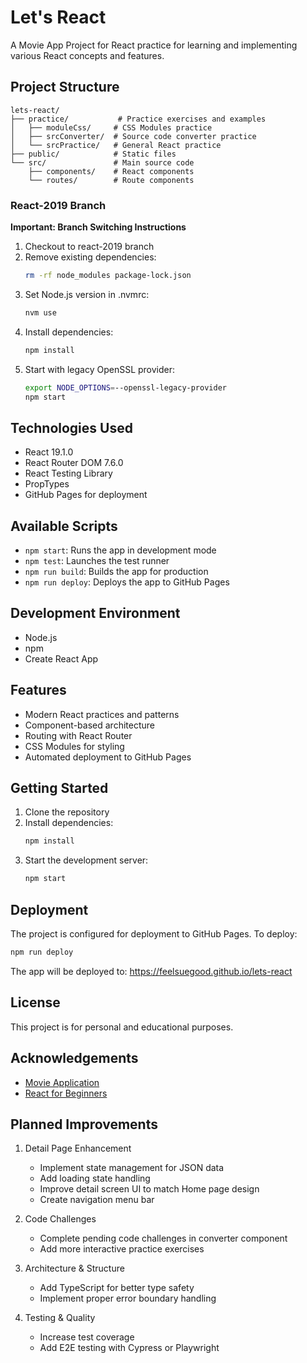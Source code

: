 # Let's React

A Movie App Project for React practice for learning and implementing various React concepts and features.

## Project Structure

```
lets-react/
├── practice/           # Practice exercises and examples
│   ├── moduleCss/     # CSS Modules practice
│   ├── srcConverter/  # Source code converter practice
│   └── srcPractice/   # General React practice
├── public/            # Static files
└── src/               # Main source code
    ├── components/    # React components
    └── routes/        # Route components
```

### React-2019 Branch
**Important: Branch Switching Instructions**
1. Checkout to react-2019 branch
2. Remove existing dependencies:
   ```bash
   rm -rf node_modules package-lock.json
   ```
3. Set Node.js version in .nvmrc:
   ```bash
   nvm use
   ```
4. Install dependencies:
   ```bash
   npm install
   ```
5. Start with legacy OpenSSL provider:
   ```bash
   export NODE_OPTIONS=--openssl-legacy-provider
   npm start
   ```

## Technologies Used

- React 19.1.0
- React Router DOM 7.6.0
- React Testing Library
- PropTypes
- GitHub Pages for deployment

## Available Scripts

- `npm start`: Runs the app in development mode
- `npm test`: Launches the test runner
- `npm run build`: Builds the app for production
- `npm run deploy`: Deploys the app to GitHub Pages

## Development Environment

- Node.js
- npm
- Create React App

## Features

- Modern React practices and patterns
- Component-based architecture
- Routing with React Router
- CSS Modules for styling
- Automated deployment to GitHub Pages

## Getting Started

1. Clone the repository
2. Install dependencies:
   ```bash
   npm install
   ```
3. Start the development server:
   ```bash
   npm start
   ```

## Deployment

The project is configured for deployment to GitHub Pages. To deploy:

```bash
npm run deploy
```

The app will be deployed to: https://feelsuegood.github.io/lets-react

## License

This project is for personal and educational purposes.

## Acknowledgements
- [Movie Application](https://dribbble.com/shots/2442798-Movie-Application)
- [React for Beginners](https://nomadcoders.co/react-for-beginners)

## Planned Improvements

1. Detail Page Enhancement
   - Implement state management for JSON data
   - Add loading state handling
   - Improve detail screen UI to match Home page design
   - Create navigation menu bar

2. Code Challenges
   - Complete pending code challenges in converter component
   - Add more interactive practice exercises

3. Architecture & Structure
   - Add TypeScript for better type safety
   - Implement proper error boundary handling

4. Testing & Quality
   - Increase test coverage
   - Add E2E testing with Cypress or Playwright
